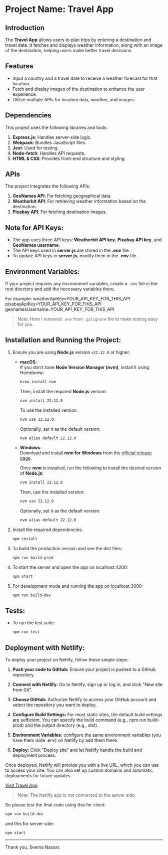 # Project Name: Travel App

## Introduction
The **Travel App** allows users to plan trips by entering a destination and travel date. It fetches and displays weather information, along with an image of the destination, helping users make better travel decisions.

## Features
- Input a country and a travel date to receive a weather forecast for that location.
- Fetch and display images of the destination to enhance the user experience.
- Utilize multiple APIs for location data, weather, and images.

## Dependencies
This project uses the following libraries and tools:
1. **Express.js**: Handles server-side logic.
2. **Webpack**: Bundles JavaScript files.
3. **Jest**: Used for testing.
4. **Node-fetch**: Handles API requests.
5. **HTML & CSS**: Provides front-end structure and styling.

## APIs
The project integrates the following APIs:
1. **GeoNames API**: For fetching geographical data.
2. **Weatherbit API**: For retrieving weather information based on the destination.
3. **Pixabay API**: For fetching destination images.

## Note for API Keys:
- The app uses three API keys: **Weatherbit API key**, **Pixabay API key**, and **GeoNames username**.
- The API keys used in **server.js** are stored in the **.env** file.
- To update API keys in **server.js**, modify them in the **.env** file.

## Environment Variables:
If your project requires any environment variables, create a `.env` file in the root directory and add the necessary variables there.

For example:
weatherApiKey=YOUR_API_KEY_FOR_THIS_API
pixabayApiKey=YOUR_API_KEY_FOR_THIS_API
geonamesUsername=YOUR_API_KEY_FOR_THIS_API

> Note: Here I removed `.env` from `.gitignore` file to make testing easy for you.

## Installation and Running the Project:

1. Ensure you are using **Node.js** version `v22.12.0` or higher.
   - **macOS**:  
     If you don’t have **Node Version Manager (nvm)**, install it using Homebrew:
     ```bash
     brew install nvm
     ```

     Then, install the required **Node.js** version:
     ```bash
     nvm install 22.12.0
     ```

     To use the installed version:
     ```bash
     nvm use 22.12.0
     ```

     Optionally, set it as the default version:
     ```bash
     nvm alias default 22.12.0
     ```

   - **Windows**:  
     Download and install **nvm for Windows** from the [official release page](https://github.com/coreybutler/nvm-windows/releases).
     
     Once **nvm** is installed, run the following to install the desired version of **Node.js**:
     ```bash
     nvm install 22.12.0
     ```

     Then, use the installed version:
     ```bash
     nvm use 22.12.0
     ```

     Optionally, set it as the default version:
     ```bash
     nvm alias default 22.12.0
     ```

2. Install the required dependencies:
   ```bash
   npm install
   ```
3. To build the production version and see the dist files:
   ```bash
   npm run build-prod
   ```
4. To start the server and open the app on localhost:4200:
   ```bash
   npm start
   ```
5. For development mode and running the app on localhost:3000:
   ```bash
   npm run build-dev
   ```

## Tests:
- To run the test suite:
   ```bash
   npm run test
   ```

## Deployment with Netlify:
To deploy your project on Netlify, follow these simple steps:

1. **Push your code to GitHub:** Ensure your project is pushed to a GitHub repository.

2. **Connect with Netlify:** Go to Netlify, sign up or log in, and click "New site from Git".

3. **Choose GitHub:** Authorize Netlify to access your GitHub account and select the repository you want to deploy.

4. **Configure Build Settings:** For most static sites, the default build settings are sufficient. You can specify the build command (e.g., npm run build-prod) and the output directory (e.g., dist).

6. **Environment Variables:** configure the same environment variables (you have them iside .env) on Netlify by add them there.

5. **Deploy:** Click "Deploy site" and let Netlify handle the build and deployment process.

Once deployed, Netlify will provide you with a live URL, which you can use to access your site. You can also set up custom domains and automatic deployments for future updates.


[Visit Travel App](seema-travel-app.netlify.app)
   > Note: The Netlify app is not connected to the server side.

So please test the final code using this for client:

   ```bash
   npm run build-dev
   ```
and this for server side:
   ```bash
   npm start
   ```

---

Thank you, Seema Nassar.
